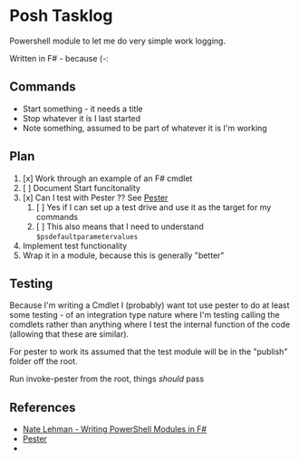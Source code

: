 # Posh Tasklog

Powershell module to let me do very simple work logging.

Written in F# - because (-:

## Commands

* Start something - it needs a title
* Stop whatever it is I last started
* Note something, assumed to be part of whatever it is I'm working

## Plan

1. [x] Work through an example of an F# cmdlet
1. [ ] Document Start funcitonality
1. [x] Can I test with Pester ?? See [Pester](https://pester.dev)
   1. [ ] Yes if I can set up a test drive and use it as the target for my commands
   1. [ ] This also means that I need to understand `$psdefaultparametervalues`
1. Implement test functionality
1. Wrap it in a module, because this is generally "better"

## Testing

Because I'm writing a Cmdlet I (probably) want tot use pester to do at least some testing - of an integration type nature where I'm testing calling the comdlets rather than anything where I test the internal function of the code (allowing that these are similar).

For pester to work its assumed that the test module will be in the "publish" folder off the root.

Run invoke-pester from the root, things _should_ pass

## References

* [Nate Lehman - Writing PowerShell Modules in F#](https://medium.com/@natelehman/writing-powershell-modules-in-f-ed52704d97ed)
* [Pester](https://pester.dev)
* 